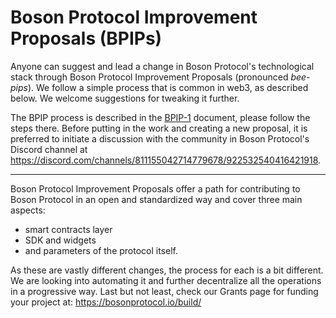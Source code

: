# Boson Protocol Improvement Proposals (BPIPs)

Anyone can suggest and lead a change in Boson Protocol's technological stack through Boson Protocol Improvement Proposals (pronounced _bee-pips_). We follow a simple process that is common in web3, as described below. We welcome suggestions for tweaking it further.

The BPIP process is described in the [BPIP-1](./content/BPIP-1.md) document, please follow the steps there. Before putting in the work and creating a new proposal, it is preferred to initiate a discussion with the community in Boson Protocol's Discord channel at https://discord.com/channels/811155042714779678/922532540416421918.

---
Boson Protocol Improvement Proposals offer a path for contributing to Boson Protocol in an open and standardized way and cover three main aspects:
* smart contracts layer
* SDK and widgets
* and parameters of the protocol itself.

As these are vastly different changes, the process for each is a bit different. We are looking into automating it and further decentralize all the operations in a progressive way. Last but not least, check our Grants page for funding your project at: https://bosonprotocol.io/build/
